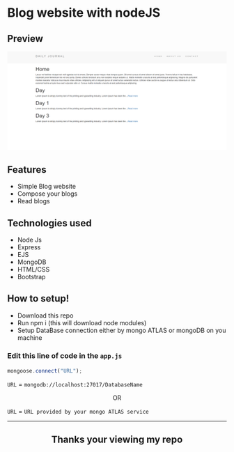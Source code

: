 # Blog website with nodeJS

## Preview 

![Preview image](/public/images/screenshot.png "Preview")


## Features

* Simple Blog website
* Compose your blogs
* Read blogs

## Technologies used

* Node Js
* Express
* EJS
* MongoDB
* HTML/CSS
* Bootstrap

## How to setup!

* Download this repo
* Run npm i (this will download node modules)
* Setup DataBase connection either by mongo ATLAS or mongoDB on you machine

### Edit this line of code in the `app.js`

```JavaScript
mongoose.connect("URL");
```

`URL` = `mongodb://localhost:27017/DatabaseName`

<p align="center"> OR 

`URL` = `URL provided by your mongo ATLAS service`

---

## <p align="center">  Thanks your viewing my repo





